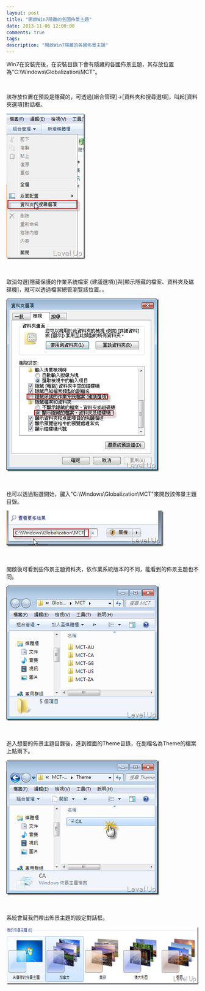 ```yaml
---
layout: post
title: "開啟Win7隱藏的各國佈景主題"
date: 2013-11-06 12:00:00
comments: true
tags: 
description: "開啟Win7隱藏的各國佈景主題"
---
```

<p>Win7在安裝完後，在安裝目錄下會有隱藏的各國佈景主題，其存放位置為"C:\Windows\Globalization\MCT"。</p>  <p> </p>  <p>該存放位置在預設是隱藏的，可透過[組合管理]→[資料夾和搜尋選項]，叫起[資料夾選項]對話框。</p>  <p><img style="border-bottom: 0px; border-left: 0px; display: inline; border-top: 0px; border-right: 0px" title="image" border="0" alt="image" src="\images\posts\cb40e40d-811b-4a66-b182-107d75e32181\image_thumb_4.png" width="207" height="381" /></a> </p>  <p> </p>  <p>取消勾選[隱藏保護的作業系統檔案 (建議選項)]與[顯示隱藏的檔案、資料夾及磁碟機]，就可以透過檔案總管瀏覽該位置。。</p>  <p><a href="http://files.dotblogs.com.tw/larrynung/1003/Win7_8E62/image_12.png"><img style="border-bottom: 0px; border-left: 0px; display: inline; border-top: 0px; border-right: 0px" title="image" border="0" alt="image" src="\images\posts\cb40e40d-811b-4a66-b182-107d75e32181\image_thumb_5.png" width="400" height="452" /></a> </p>  <p> </p>  <p>也可以透過點選開始，鍵入"C:\Windows\Globalization\MCT"來開啟該佈景主題目錄。</p>  <p><a href="http://files.dotblogs.com.tw/larrynung/1003/Win7_8E62/image_2.png"><img style="border-bottom: 0px; border-left: 0px; display: inline; border-top: 0px; border-right: 0px" title="image" border="0" alt="image" src="\images\posts\cb40e40d-811b-4a66-b182-107d75e32181\image_thumb.png" width="412" height="94" /></a> </p>  <p> </p>  <p>開啟後可看到些佈景主題資料夾，依作業系統版本的不同，能看到的佈景主題也不同。</p>  <p><a href="http://files.dotblogs.com.tw/larrynung/1003/Win7_8E62/image_4.png"><img style="border-bottom: 0px; border-left: 0px; display: inline; border-top: 0px; border-right: 0px" title="image" border="0" alt="image" src="\images\posts\cb40e40d-811b-4a66-b182-107d75e32181\image_thumb_1.png" width="401" height="353" /></a> </p>  <p> </p>  <p>進入想要的佈景主題目錄後，進到裡面的Theme目錄，在副檔名為Theme的檔案上點兩下。</p>  <p><a href="http://files.dotblogs.com.tw/larrynung/1003/Win7_8E62/image_6.png"><img style="border-bottom: 0px; border-left: 0px; display: inline; border-top: 0px; border-right: 0px" title="image" border="0" alt="image" src="\images\posts\cb40e40d-811b-4a66-b182-107d75e32181\image_thumb_2.png" width="401" height="353" /></a> </p>  <p> </p>  <p>系統會幫我們帶出佈景主題的設定對話框。</p>  <p><a href="http://files.dotblogs.com.tw/larrynung/1003/Win7_8E62/image_8.png"><img style="border-bottom: 0px; border-left: 0px; display: inline; border-top: 0px; border-right: 0px" title="image" border="0" alt="image" src="\images\posts\cb40e40d-811b-4a66-b182-107d75e32181\image_thumb_3.png" width="644" height="152" /></p>